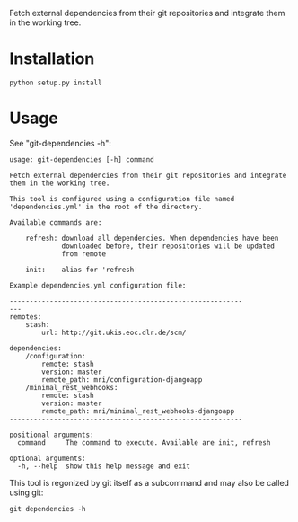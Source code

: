 Fetch external dependencies from their git repositories and integrate
them in the working tree.

Installation
============

    python setup.py install

Usage
=====

See "git-dependencies -h":

    usage: git-dependencies [-h] command

    Fetch external dependencies from their git repositories and integrate
    them in the working tree.

    This tool is configured using a configuration file named
    'dependencies.yml' in the root of the directory.

    Available commands are:
        
        refresh: download all dependencies. When dependencies have been 
                 downloaded before, their repositories will be updated
                 from remote

        init:    alias for 'refresh'

    Example dependencies.yml configuration file:

    ----------------------------------------------------------
    ---
    remotes:
        stash:
            url: http://git.ukis.eoc.dlr.de/scm/

    dependencies:
        /configuration:
            remote: stash
            version: master
            remote_path: mri/configuration-djangoapp
        /minimal_rest_webhooks:
            remote: stash
            version: master
            remote_path: mri/minimal_rest_webhooks-djangoapp
    ----------------------------------------------------------

    positional arguments:
      command     The command to execute. Available are init, refresh

    optional arguments:
      -h, --help  show this help message and exit


This tool is regonized by git itself as a subcommand and may also be called
using git:

    git dependencies -h

